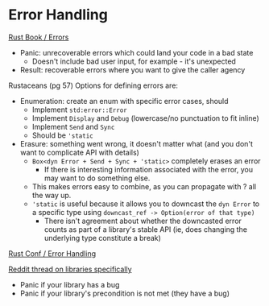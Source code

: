 # Error Handling

[Rust Book / Errors](https://doc.rust-lang.org/book/ch09-00-error-handling.html)
- Panic: unrecoverable errors which could land your code in a bad state
  - Doesn't include bad user input, for example - it's unexpected
- Result: recoverable errors where you want to give the caller agency

Rustaceans (pg 57)
Options for defining errors are:
- Enumeration: create an enum with specific error cases, should
  - Implement `std:error::Error`
  - Implement `Display` and `Debug` (lowercase/no punctuation to fit inline)
  - Implement `Send` and `Sync`
  - Should be `'static`
- Erasure: something went wrong, it doesn't matter what (and you don't
  want to complicate API with details)
  - `Box<dyn Error + Send + Sync + 'static>` completely erases an error
    - If there is interesting information associated with the error, 
      you may want to do something else.
  - This makes errors easy to combine, as you can propagate with ? all
    the way up.
  - `'static` is useful because it allows you to downcast the `dyn Error`
    to a specific type using `downcast_ref -> Option(error of that type)`
    - There isn't agreement about whether the downcasted error counts
      as part of a library's stable API (ie, does changing the 
      underlying type constitute a break)

[Rust Conf / Error Handling](https://www.youtube.com/watch?v=WzC7H83aDZc)

[Reddit thread on libraries specifically](https://www.reddit.com/r/rust/comments/9x17hn/comment/e9p5c9t/?utm_source=share&utm_medium=web3x&utm_name=web3xcss&utm_term=1&utm_content=share_button})
- Panic if your library has a bug
- Panic if your library's precondition is not met (they have a bug)
